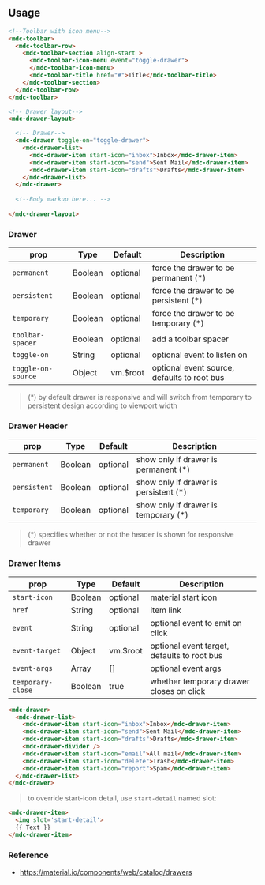 ## Usage

```html
<!--Toolbar with icon menu-->
<mdc-toolbar>
  <mdc-toolbar-row>
    <mdc-toolbar-section align-start >
      <mdc-toolbar-icon-menu event="toggle-drawer">
      </mdc-toolbar-icon-menu>
      <mdc-toolbar-title href="#">Title</mdc-toolbar-title>
    </mdc-toolbar-section>
  </mdc-toolbar-row>
</mdc-toolbar>

<!-- Drawer layout-->
<mdc-drawer-layout>

  <!-- Drawer-->
  <mdc-drawer toggle-on="toggle-drawer">
    <mdc-drawer-list>
      <mdc-drawer-item start-icon="inbox">Inbox</mdc-drawer-item>
      <mdc-drawer-item start-icon="send">Sent Mail</mdc-drawer-item>
      <mdc-drawer-item start-icon="drafts">Drafts</mdc-drawer-item>
    </mdc-drawer-list>
  </mdc-drawer>
  
  <!--Body markup here... -->
  
</mdc-drawer-layout>
```

### Drawer

| prop | Type | Default | Description |
|------|------|---------|-------------|
|`permanent`|Boolean| optional | force the drawer to be permanent (*) |
|`persistent`|Boolean| optional | force the drawer to be persistent (*) |
|`temporary`|Boolean| optional | force the drawer to be temporary (*) |
|`toolbar-spacer`|Boolean| optional | add a toolbar spacer  |
|`toggle-on`|String| optional | optional event to listen on  |
|`toggle-on-source`|Object| vm.$root | optional event source, defaults to root bus |

> (*) by default drawer is responsive and will switch from temporary to 
> persistent design according to viewport width

### Drawer Header

| prop | Type | Default | Description |
|------|------|---------|-------------|
|`permanent`|Boolean| optional | show only if drawer is permanent (*) |
|`persistent`|Boolean| optional | show only if drawer is persistent (*) |
|`temporary`|Boolean| optional | show only if drawer is temporary (*) |

> (*) specifies whether or not the header is shown for responsive drawer

### Drawer Items

| prop | Type | Default | Description |
|------|------|---------|-------------|
|`start-icon`|Boolean| optional | material start icon |
|`href`|String| optional | item link |
|`event`|String| optional | optional event to emit on click  |
|`event-target`|Object| vm.$root | optional event target, defaults to root bus |
|`event-args`|Array| [] | optional event args |
|`temporary-close`|Boolean| true | whether temporary drawer closes on click |

```html
<mdc-drawer>
  <mdc-drawer-list>
    <mdc-drawer-item start-icon="inbox">Inbox</mdc-drawer-item>
    <mdc-drawer-item start-icon="send">Sent Mail</mdc-drawer-item>
    <mdc-drawer-item start-icon="drafts">Drafts</mdc-drawer-item>
    <mdc-drawer-divider />
    <mdc-drawer-item start-icon="email">All mail</mdc-drawer-item>
    <mdc-drawer-item start-icon="delete">Trash</mdc-drawer-item>
    <mdc-drawer-item start-icon="report">Spam</mdc-drawer-item>
  </mdc-drawer-list>
</mdc-drawer>
```


> to override start-icon detail, use `start-detail` named slot:

```html
<mdc-drawer-item>
  <img slot='start-detail'>
  {{ Text }}
</mdc-drawer-item>
```

### Reference
- <https://material.io/components/web/catalog/drawers>